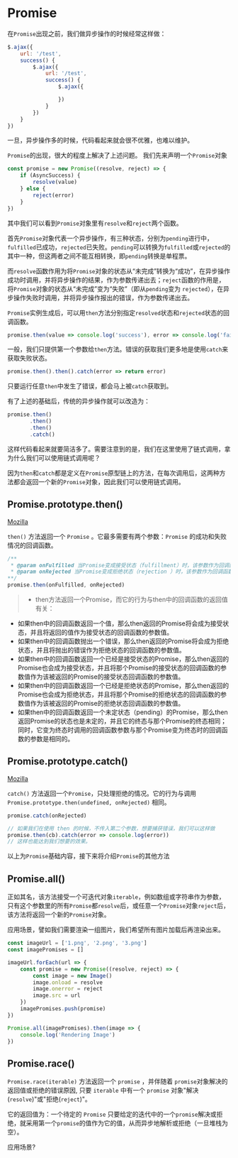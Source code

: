 # Promise

在`Promise`出现之前，我们做异步操作的时候经常这样做：
```js
$.ajax({
    url: '/test',
    success() {
        $.ajax({
            url: '/test',
            success() {
                $.ajax({

                })
            }
        })
    }
})
```
一旦，异步操作多的时候，代码看起来就会很不优雅，也难以维护。

`Promise`的出现，很大的程度上解决了上述问题。
我们先来声明一个`Promise`对象
```js
const promise = new Promise((resolve, reject) => {
    if (AsyncSuccess) {
        resolve(value)
    } else {
        reject(error)
    }
})
```
其中我们可以看到`Promise`对象里有`resolve`和`reject`两个函数。

首先`Promise`对象代表一个异步操作，有三种状态，分别为`pending`进行中，`fulfilled`已成功，`rejected`已失败。`pending`可以转换为`fulfilled`或`rejected`的其中一种，但这两者之间不能互相转换，即`pending`转换是单程票。

而`resolve`函数作用为将`Promise`对象的状态从“未完成”转换为“成功”，在异步操作成功时调用，并将异步操作的结果，作为参数传递出去；`reject`函数的作用是，将`Promise`对象的状态从“未完成”变为“失败”（即从`pending`变为 `rejected`），在异步操作失败时调用，并将异步操作报出的错误，作为参数传递出去。

`Promise`实例生成后，可以用`then`方法分别指定`resolved`状态和`rejected`状态的回调函数。

```js
promise.then(value => console.log('success'), error => console.log('fail'))
```

一般，我们只提供第一个参数给`then`方法。错误的获取我们更多地是使用`catch`来获取失败状态。

```js
promise.then().then().catch(error => return error)
```

只要运行任意`then`中发生了错误，都会马上被`catch`获取到。

有了上述的基础后，传统的异步操作就可以改造为：
```js
promise.then()
       .then()
       .then()
       .catch()
```
这样代码看起来就要简洁多了。需要注意到的是，我们在这里使用了链式调用，拿为什么我们可以使用链式调用呢？

因为`then`和`catch`都是定义在`Promise`原型链上的方法，在每次调用后，这两种方法都会返回一个新的`Promise`对象，因此我们可以使用链式调用。

## Promise.prototype.then()
[Mozilla]('https://developer.mozilla.org/zh-CN/docs/Web/JavaScript/Reference/Global_Objects/Promise/then')

`then()` 方法返回一个  `Promise` 。它最多需要有两个参数：`Promise` 的成功和失败情况的回调函数。

```js
/**
 * @param onFulfilled 当Promise变成接受状态（fulfillment）时，该参数作为回调函数被调用。该函数有一个参数，即接受的值（the fulfillment  value）。
 * @param onRejected 当Promise变成拒绝状态（rejection ）时，该参数作为回调函数被调用。该函数有一个参数,，即拒绝的原因（the rejection reason）。
**/
promise.then(onFulfilled, onRejected)
```
>* then方法返回一个Promise，而它的行为与then中的回调函数的返回值有关：
* 如果then中的回调函数返回一个值，那么then返回的Promise将会成为接受状态，并且将返回的值作为接受状态的回调函数的参数值。
* 如果then中的回调函数抛出一个错误，那么then返回的Promise将会成为拒绝状态，并且将抛出的错误作为拒绝状态的回调函数的参数值。
* 如果then中的回调函数返回一个已经是接受状态的Promise，那么then返回的Promise也会成为接受状态，并且将那个Promise的接受状态的回调函数的参数值作为该被返回的Promise的接受状态回调函数的参数值。
* 如果then中的回调函数返回一个已经是拒绝状态的Promise，那么then返回的Promise也会成为拒绝状态，并且将那个Promise的拒绝状态的回调函数的参数值作为该被返回的Promise的拒绝状态回调函数的参数值。
* 如果then中的回调函数返回一个未定状态（pending）的Promise，那么then返回Promise的状态也是未定的，并且它的终态与那个Promise的终态相同；同时，它变为终态时调用的回调函数参数与那个Promise变为终态时的回调函数的参数是相同的。

## Promise.prototype.catch()
[Mozilla]('https://developer.mozilla.org/zh-CN/docs/Web/JavaScript/Reference/Global_Objects/Promise/catch')

`catch()` 方法返回一个`Promise`，只处理拒绝的情况。它的行为与调用`Promise.prototype.then(undefined, onRejected)` 相同。

```js
promise.catch(onRejected)

// 如果我们在使用 then 的时候，不传入第二个参数，想要捕获错误，我们可以这样做
promise.then(cb).catch(error => console.log(error))
// 这样也能达到我们想要的效果。
```

以上为`Promise`基础内容，接下来将介绍`Promise`的其他方法

## Promise.all()
正如其名，该方法接受一个可迭代对象`iterable`，例如数组或字符串作为参数，只有这个参数里的所有`Promise`都`resolve`后，或任意一个`Promise`对象`reject`后，该方法将返回一个新的`Promise`对象。

应用场景，譬如我们需要渲染一组图片，我们希望所有图片加载后再渲染出来。
```js
const imageUrl = ['1.png', '2.png', '3.png']
const imagePromises = []

imageUrl.forEach(url => {
    const promise = new Promise((resolve, reject) => {
        const image = new Image()
        image.onload = resolve
        image.onerror = reject
        image.src = url
    })
    imagePromises.push(promise)
})

Promise.all(imagePromises).then(image => {
    console.log('Rendering Image')
})
```

## Promise.race()
`Promise.race(iterable)` 方法返回一个 `promise` ，并伴随着 `promise`对象解决的返回值或拒绝的错误原因, 只要 `iterable` 中有一个 `promise` 对象"解决(`resolve`)"或"拒绝​​​​​​(`reject`)"。

它的返回值为：一个待定的 `Promise` 只要给定的迭代中的一个`promise`解决或拒绝，就采用第一个`promise`的值作为它的值，从而异步地解析或拒绝（一旦堆栈为空）。

应用场景?